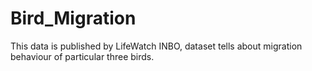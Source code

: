 # Bird_Migration

This data is published by LifeWatch INBO, dataset tells about migration behaviour of particular three birds.
